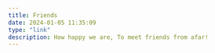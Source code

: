 ```yaml
---
title: Friends
date: 2024-01-05 11:35:09
type: "link"
description: How happy we are, To meet friends from afar!
---
```

